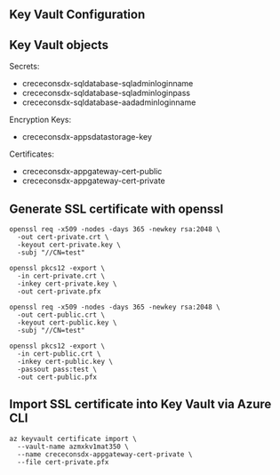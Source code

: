 Key Vault Configuration
-----------------------

## Key Vault objects

Secrets:

* crececonsdx-sqldatabase-sqladminloginname
* crececonsdx-sqldatabase-sqladminloginpass
* crececonsdx-sqldatabase-aadadminloginname

Encryption Keys:

* crececonsdx-appsdatastorage-key

Certificates:

* crececonsdx-appgateway-cert-public
* crececonsdx-appgateway-cert-private

## Generate SSL certificate with openssl

```
openssl req -x509 -nodes -days 365 -newkey rsa:2048 \
  -out cert-private.crt \
  -keyout cert-private.key \
  -subj "//CN=test"

openssl pkcs12 -export \
  -in cert-private.crt \
  -inkey cert-private.key \
  -out cert-private.pfx

openssl req -x509 -nodes -days 365 -newkey rsa:2048 \
  -out cert-public.crt \
  -keyout cert-public.key \
  -subj "//CN=test"

openssl pkcs12 -export \
  -in cert-public.crt \
  -inkey cert-public.key \
  -passout pass:test \
  -out cert-public.pfx
```

## Import SSL certificate into Key Vault via Azure CLI

```
az keyvault certificate import \
  --vault-name azmxkv1mat350 \
  --name crececonsdx-appgateway-cert-private \
  --file cert-private.pfx
```